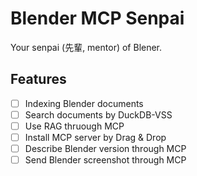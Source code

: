 # Blender MCP Senpai

Your senpai (先輩, mentor) of Blener.

## Features

- [ ] Indexing Blender documents
- [ ] Search documents by DuckDB-VSS
- [ ] Use RAG thruough MCP
- [ ] Install MCP server by Drag & Drop
- [ ] Describe Blender version through MCP
- [ ] Send Blender screenshot through MCP
